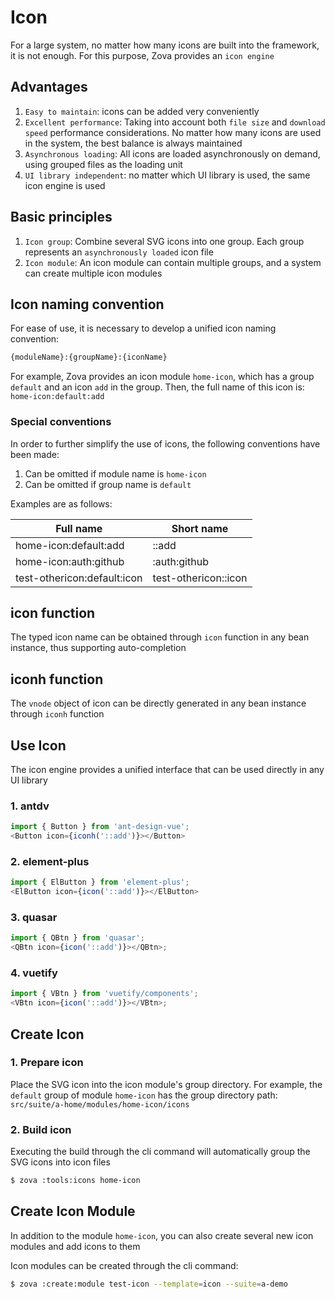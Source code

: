 # Icon

For a large system, no matter how many icons are built into the framework, it is not enough. For this purpose, Zova provides an `icon engine`

## Advantages

1. `Easy to maintain`: icons can be added very conveniently
2. `Excellent performance`: Taking into account both `file size` and `download speed` performance considerations. No matter how many icons are used in the system, the best balance is always maintained
3. `Asynchronous loading`: All icons are loaded asynchronously on demand, using grouped files as the loading unit
4. `UI library independent`: no matter which UI library is used, the same icon engine is used

## Basic principles

1. `Icon group`: Combine several SVG icons into one group. Each group represents an `asynchronously loaded` icon file
2. `Icon module`: An icon module can contain multiple groups, and a system can create multiple icon modules

## Icon naming convention

For ease of use, it is necessary to develop a unified icon naming convention:

```bash
{moduleName}:{groupName}:{iconName}
```

For example, Zova provides an icon module `home-icon`, which has a group `default` and an icon `add` in the group. Then, the full name of this icon is: `home-icon:default:add`

### Special conventions

In order to further simplify the use of icons, the following conventions have been made:

1. Can be omitted if module name is `home-icon`
2. Can be omitted if group name is `default`

Examples are as follows:

| Full name                   | Short name           |
| --------------------------- | -------------------- |
| home-icon:default:add       | ::add                |
| home-icon:auth:github       | :auth:github         |
| test-othericon:default:icon | test-othericon::icon |

## icon function

The typed icon name can be obtained through `icon` function in any bean instance, thus supporting auto-completion

## iconh function

The `vnode` object of icon can be directly generated in any bean instance through `iconh` function

## Use Icon

The icon engine provides a unified interface that can be used directly in any UI library

### 1. antdv

```typescript
import { Button } from 'ant-design-vue';
<Button icon={iconh('::add')}></Button>
```

### 2. element-plus

```typescript
import { ElButton } from 'element-plus';
<ElButton icon={icon('::add')}></ElButton>
```

### 3. quasar

```typescript
import { QBtn } from 'quasar';
<QBtn icon={icon('::add')}></QBtn>;
```

### 4. vuetify

```typescript
import { VBtn } from 'vuetify/components';
<VBtn icon={icon('::add')}></VBtn>;
```

## Create Icon

### 1. Prepare icon

Place the SVG icon into the icon module's group directory. For example, the `default` group of module `home-icon` has the group directory path:
`src/suite/a-home/modules/home-icon/icons`

### 2. Build icon

Executing the build through the cli command will automatically group the SVG icons into icon files

```bash
$ zova :tools:icons home-icon
```

## Create Icon Module

In addition to the module `home-icon`, you can also create several new icon modules and add icons to them

Icon modules can be created through the cli command:

```bash
$ zova :create:module test-icon --template=icon --suite=a-demo
```
